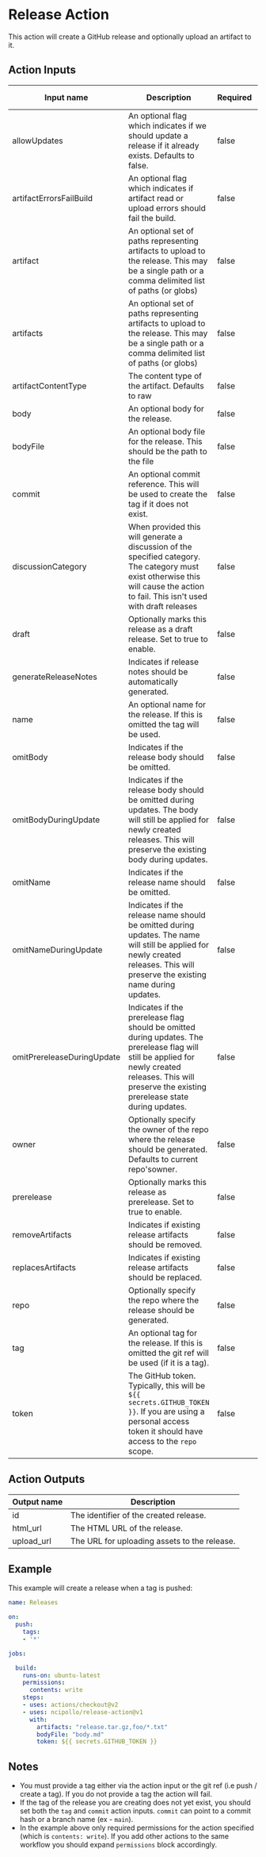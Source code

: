 # Release Action

This action will create a GitHub release and optionally upload an artifact to it.

## Action Inputs
| Input name                 	| Description                                                                               	                                                      | Required 	| Default Value |
|----------------------------	|---------------------------------------------------------------------------------------------------------------------------------------------------|-----------|---------------|
| allowUpdates                | An optional flag which indicates if we should update a release if it already exists. Defaults to false.                                           |   false   |      ""       |
| artifactErrorsFailBuild     | An optional flag which indicates if artifact read or upload errors should fail the build.                                                         |   false   |      ""       |
| artifact                    | An optional set of paths representing artifacts to upload to the release. This may be a single path or a comma delimited list of paths (or globs) |   false   |      ""       |
| artifacts                   | An optional set of paths representing artifacts to upload to the release. This may be a single path or a comma delimited list of paths (or globs) |   false   |      ""       |
| artifactContentType         | The content type of the artifact. Defaults to raw                                                                                                 |   false   |      ""       |
| body                        | An optional body for the release.                                                                                                                 |   false   |      ""       |
| bodyFile                    | An optional body file for the release. This should be the path to the file                                                                        |   false   |      ""       |
| commit                      | An optional commit reference. This will be used to create the tag if it does not exist.                                                           |   false   |      ""       |
| discussionCategory          | When provided this will generate a discussion of the specified category. The category must exist otherwise this will cause the action to fail. This isn't used with draft releases | false | false
| draft                       | Optionally marks this release as a draft release. Set to true to enable.                                                                          |   false   |      ""       |
| generateReleaseNotes        | Indicates if release notes should be automatically generated.                                                                                     |   false   |     false     |
| name                        | An optional name for the release. If this is omitted the tag will be used.                                                                        |   false   |      ""       |
| omitBody                    | Indicates if the release body should be omitted.                                                                                                  |   false   |     false     |
| omitBodyDuringUpdate        | Indicates if the release body should be omitted during updates. The body will still be applied for newly created releases. This will preserve the existing body during updates. | false | false
| omitName                    | Indicates if the release name should be omitted.                                                                                                  |   false   |     false     |
| omitNameDuringUpdate        | Indicates if the release name should be omitted during updates. The name will still be applied for newly created releases. This will preserve the existing name during updates. | false | false
| omitPrereleaseDuringUpdate  | Indicates if the prerelease flag should be omitted during updates. The prerelease flag will still be applied for newly created releases. This will preserve the existing prerelease state during updates. | false | false
| owner                       | Optionally specify the owner of the repo where the release should be generated. Defaults to current repo'sowner.                                  |   false   |      ""       |
| prerelease                  | Optionally marks this release as prerelease. Set to true to enable.                                                                               |   false   |      ""       |
| removeArtifacts             | Indicates if existing release artifacts should be removed.                                                                                        |   false   |     false     |
| replacesArtifacts           | Indicates if existing release artifacts should be replaced.                                                                                       |   false   |     true      |
| repo                        | Optionally specify the repo where the release should be generated.                                                                                |   false   | current repo  |
| tag                         | An optional tag for the release. If this is omitted the git ref will be used (if it is a tag).                                                    |   false   |      ""       |
| token                       | The GitHub token. Typically, this will be `${{ secrets.GITHUB_TOKEN }}`. If you are using a personal access token it should have access to the `repo` scope. |   false   | github.token  |

## Action Outputs
| Output name | Description                                   |
|-------------|-----------------------------------------------|
| id          | The identifier of the created release.        |
| html_url    | The HTML URL of the release.                  |
| upload_url  | The URL for uploading assets to the release.  |

## Example
This example will create a release when a tag is pushed:

```yml
name: Releases

on: 
  push:
    tags:
    - '*'

jobs:

  build:
    runs-on: ubuntu-latest
    permissions:
      contents: write
    steps:
    - uses: actions/checkout@v2
    - uses: ncipollo/release-action@v1
      with:
        artifacts: "release.tar.gz,foo/*.txt"
        bodyFile: "body.md"
        token: ${{ secrets.GITHUB_TOKEN }}

```

## Notes
- You must provide a tag either via the action input or the git ref (i.e push / create a tag). If you do not provide a tag the action will fail.
- If the tag of the release you are creating does not yet exist, you should set both the `tag` and `commit` action inputs. `commit` can point to a commit hash or a branch name (ex - `main`).
- In the example above only required permissions for the action specified (which is `contents: write`). If you add other actions to the same workflow you should expand `permissions` block accordingly.
